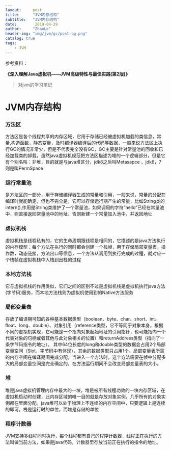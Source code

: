 ```yaml
---
layout:     post
title:      "JVM内存结构"
subtitle:   "JVM内存结构"
date:        2019-04-29
author:     "ZhaoLe"
header-img: "img/jvm/gc/post-bg.png"
catalog: true
tags:
    - JVM
---
```

参考资料：

**《深入理解Java虚拟机——JVM高级特性与最佳实践(第2版)》**

>对jvm的学习笔记

# JVM内存结构

### 方法区
方法区是各个线程共享的内存区域，它用于存储已经被虚拟机加载的类信息，常量,构造函数，静态变量，及时编译器编译后的代码等数据，一般来说方法区上执行GC的情况非常少，但是不代表完全没有GC，GC主要是针对常量池的回收和已经加载类的卸载，虽然java虚拟机规范把方法区描述为堆的一个逻辑部分，但是它有个别名叫：非堆，目的就是与java堆区分，jdk8之后叫Metasapce ，jdk6，7则是叫PermSpace

### 运行常量池 
是方法区的一部分，用于存储编译器生成的常量和引用，一般来说，常量的分配在编译时就能确定，但也不完全是，它可以存储运行期产生的常量，比如String类的intern(),作用是String类维护了一个常量池，如果调用的字符”hello”已经在常量池中，则直接返回常量池中的地址，否则新建一个常量加入池中，并返回地址


### 虚拟机栈 
虚拟机栈是线程私有的，它的生命周期跟线程是相同的，它描述的是java方法执行的内存模型：每个方法在执行的同时都会创建一个栈帧，用于存储局部变量表，操作数，动态链接，方法出口等信息，一个方法从调用到执行完成的过程，就对应一个栈帧在虚拟机栈中入栈到出栈的过程

### 本地方法栈
它与虚拟机栈的作用类似，它们之间的区别不过是虚拟机栈是虚拟机执行java方法(字节码)服务，而本地方法栈则为虚拟机使用到的Native方法服务
  
### 局部变量表
存放了编译期可知的各种基本数据类型（boolean、byte、char、short、int、float、long、double）、对象引用（reference类型，它不等同于对象本身，根据不同的虚拟机实现，它可能是一个指向对象起始地址的引用指针，也可能指向一个代表对象的句柄或者其他与此对象相关的位置）和returnAddress类型（指向了一条字节码指令的地址）。
其中64位长度的long和double类型的数据会占用2个局部变量空间（Slot，字节码中有体现），其余的数据类型只占用1个。局部变量表所需的内存空间在编译期间完成分配，当进入一个方法时，这个方法需要在帧中分配多大的局部变量空间是完全确定的，在方法运行期间不会改变局部变量表的大小。

### 堆
堆是java虚拟机管理内存中最大的一块，堆是被所有线程功效的一块内存区域，在虚拟机启动时创建，此内存区域的唯一目的就是存放对象实例，几乎所有的对象实例都在里面分配。java堆可以处于物理上不连续的内存空间中，只要逻辑上是连续的即可。栈是运行时的单位，而堆是存储的单位

### 程序计数器
JVM支持多线程同时执行，每个线程都有自己的程序计数器，线程正在执行的方法叫做当前方法，如果是java代码，计数器里存放当前正在执行的指令的地址。




